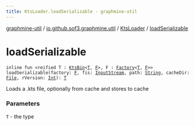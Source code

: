 ```yaml
---
title: KtsLoader.loadSerializable - graphmine-util
---
```


[graphmine-util](../../index.html) / [io.github.sof3.graphmine.util](../index.html) / [KtsLoader](index.html) / [loadSerializable](./load-serializable.html)

# loadSerializable

`inline fun <reified T : `[`KtsBin`](../-kts-bin/index.html)`<`[`T`](load-serializable.html#T)`, `[`F`](load-serializable.html#F)`>, F : `[`Factory`](../-kts-bin/-factory/index.html)`<`[`T`](load-serializable.html#T)`, `[`F`](load-serializable.html#F)`>> loadSerializable(factory: `[`F`](load-serializable.html#F)`, fis: `[`InputStream`](http://docs.oracle.com/javase/6/docs/api/java/io/InputStream.html)`, path: `[`String`](https://kotlinlang.org/api/latest/jvm/stdlib/kotlin/-string/index.html)`, cacheDir: `[`File`](http://docs.oracle.com/javase/6/docs/api/java/io/File.html)`, rVersion: `[`Int`](https://kotlinlang.org/api/latest/jvm/stdlib/kotlin/-int/index.html)`): `[`T`](load-serializable.html#T)

Loads a .kts file, optionally from cache and stores to cache

### Parameters

`T` - the type